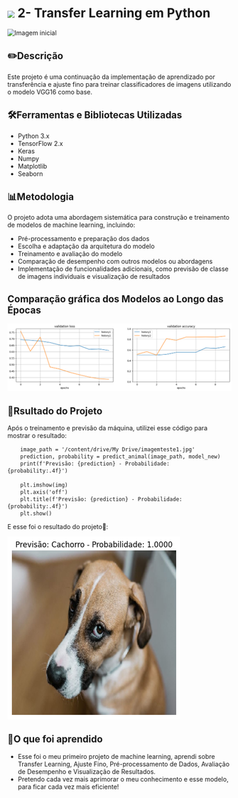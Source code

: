 <h1>
     <img align="center" width="60px" src="https://hermes.dio.me/lab_projects/badges/910385c0-bf47-4285-9cf1-c4b5b1022a59.png">
    <span>2- Transfer Learning em Python</span>
</h1>

![Imagem inicial](https://envato-shoebox-0.imgix.net/6340/cf83-7c9f-4a81-ad0d-42d3f67774c1/2022_036_999_Banner_B_W.jpg?auto=compress%2Cformat&mark=https%3A%2F%2Felements-assets.envato.com%2Fstatic%2Fwatermark2.png&w=700&fit=max&markalign=center%2Cmiddle&markalpha=18&s=b113b1a6ee740d65e243dbfd2f7ce125)

## ✏️Descrição

Este projeto é uma continuação da implementação de aprendizado por transferência e ajuste fino para treinar classificadores de imagens utilizando o modelo VGG16 como base. 

## 🛠️Ferramentas e Bibliotecas Utilizadas

- Python 3.x
- TensorFlow 2.x
- Keras
- Numpy
- Matplotlib
- Seaborn

## 📊Metodologia

O projeto adota uma abordagem sistemática para construção e treinamento de modelos de machine learning, incluindo:

- Pré-processamento e preparação dos dados
- Escolha e adaptação da arquitetura do modelo
- Treinamento e avaliação do modelo
- Comparação de desempenho com outros modelos ou abordagens
- Implementação de funcionalidades adicionais, como previsão de classe de imagens individuais e visualização de resultados

## Comparação gráfica dos Modelos ao Longo das Épocas

![Comparação Gráfica](comparacaografica.png)

## 🎉Rsultado do Projeto
Após o treinamento e previsão da máquina, utilizei esse código para mostrar o resultado:

        image_path = '/content/drive/My Drive/imagemteste1.jpg'
        prediction, probability = predict_animal(image_path, model_new)
        print(f'Previsão: {prediction} - Probabilidade: {probability:.4f}')

        plt.imshow(img)
        plt.axis('off')
        plt.title(f'Previsão: {prediction} - Probabilidade: {probability:.4f}')
        plt.show()

E esse foi o resultado do projeto🌟:

![Resultado](resultado.png)

## 🧠O que foi aprendido
- Esse foi o meu primeiro projeto de machine learning, aprendi sobre Transfer Learning, Ajuste Fino, Pré-processamento de Dados, Avaliação de Desempenho e Visualização de Resultados.
- Pretendo cada vez mais aprimorar o meu conhecimento e esse modelo, para ficar cada vez mais eficiente!

